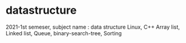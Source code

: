 # datastructure
2021-1st semeser, subject name : data structure
Linux, C++
Array list, Linked list, Queue, binary-search-tree, Sorting 
